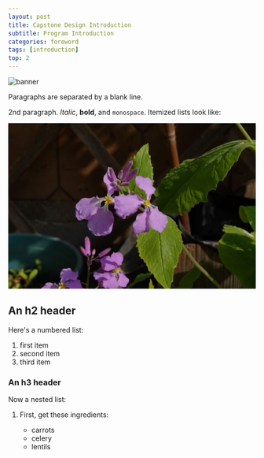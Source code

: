 ```yaml
---
layout: post
title: Capstone Design Introduction
subtitle: Program Introduction  
categories: foreword
tags: [introduction]
top: 2
---
```


![banner](/assets/images/R.jpg)

Paragraphs are separated by a blank line.

2nd paragraph. *Italic*, **bold**, and `monospace`. Itemized lists
look like:

![banner](/assets/images/banners/DSC00349-2.jpg)

An h2 header
------------

Here's a numbered list:

 1. first item
 2. second item
 3. third item




### An h3 header ###

Now a nested list:

 1. First, get these ingredients:

      * carrots
      * celery
      * lentils


